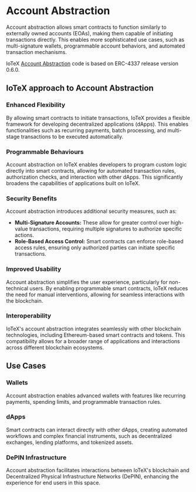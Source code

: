 # Account Abstraction

Account abstraction allows smart contracts to function similarly to externally owned accounts (EOAs), making them capable of initiating transactions directly. This enables more sophisticated use cases, such as multi-signature wallets, programmable account behaviors, and automated transaction mechanisms.

IoTeX [Account Abstraction](../../../depin-infra-modules-dim/iotex-l1-depin-blockchain/core-concepts/accounts-and-identities.md) code is based on ERC-4337 release version 0.6.0.

## IoTeX approach to Account Abstraction

### **Enhanced Flexibility**

By allowing smart contracts to initiate transactions, IoTeX provides a flexible framework for developing decentralized applications (dApps). This enables functionalities such as recurring payments, batch processing, and multi-stage transactions to be executed automatically.

### **Programmable Behaviours**

Account abstraction on IoTeX enables developers to program custom logic directly into smart contracts, allowing for automated transaction rules, authorization checks, and interaction with other dApps. This significantly broadens the capabilities of applications built on IoTeX.

### **Security Benefits**

Account abstraction introduces additional security measures, such as:

* **Multi-Signature Accounts:** These allow for greater control over high-value transactions, requiring multiple signatures to authorize specific actions.
* **Role-Based Access Control:** Smart contracts can enforce role-based access rules, ensuring only authorized parties can initiate specific transactions.

### **Improved Usability**

Account abstraction simplifies the user experience, particularly for non-technical users. By enabling programmable smart contracts, IoTeX reduces the need for manual interventions, allowing for seamless interactions with the blockchain.

### **Interoperability**

IoTeX's account abstraction integrates seamlessly with other blockchain technologies, including Ethereum-based smart contracts and tokens. This compatibility allows for a broader range of applications and interactions across different blockchain ecosystems.

## **Use Cases**

### **Wallets**

Account abstraction enables advanced wallets with features like recurring payments, spending limits, and programmable transaction rules.

### **dApps**

Smart contracts can interact directly with other dApps, creating automated workflows and complex financial instruments, such as decentralized exchanges, lending platforms, and tokenized assets.

### **DePIN Infrastructure**

Account abstraction facilitates interactions between IoTeX's blockchain and Decentralized Physical Infrastructure Networks (DePIN), enhancing the experience for end users in this space.
